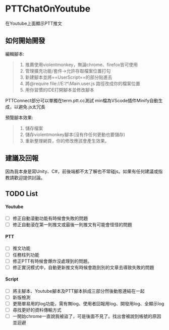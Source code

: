 # PTTChatOnYoutube
在Youtube上面顯示PTT推文

## 如何開始開發
編輯腳本:
>1. 推薦使用violentmonkey，無論chrome、firefox皆可使用
>2. 管理擴充功能/套件->允許存取檔案位置打勾
>3. 新建腳本並將\=\=UserScript\=\=的部分貼進去
>4. 將@require file://E:\\*\Main.user.js 路徑改成你的檔案位置
>5. 用你習慣的IDE打開腳本並修改腳本

PTTConnect部分可以單獨在term.ptt.cc測試
min檔為VScode插件Minify自動生成，以避免.js太冗長

預覽腳本效果:
>1. 儲存檔案
>2. 儲存violentmonkey腳本(沒有作任何更動也要儲存)
>3. 重新整理網頁，你的修改應該會產生效果。

## 建議及回報

因為我本身是寫Unity、C#，前後端都不太了解也不常碰js。如果有任何建議或指教請歡迎提供討論。

## TODO List
#### Youtube
- [ ] 修正自動滾動功能有時候會失敗的問題
- [ ] 修正自動滾在第一則推文或最後一則推文有可能會怪怪的問題

#### PTT
- [ ] 推文功能
- [ ] 任務柱列功能
- [ ] 修正PTT有時候會爆炸沒處理到的問題。
- [ ] 修正實況模式中，自動更新推文有時候會跑到別的文章去導致失敗的問題

#### Script
- [ ] 將主腳本、Youtube腳本及PTT腳本拆成三部分然後動態連結在一起
- [ ] 新版檢測
- [ ] 更簡單易用的log功能，需有無log、使用者回報用log、開發用log、全顯示log
- [ ] 尋找更好的資料傳輸方式
- [ ] 一開始chrome一直說我被盜了，可是後面不見了。找出會被說到帳號的原因並迴避